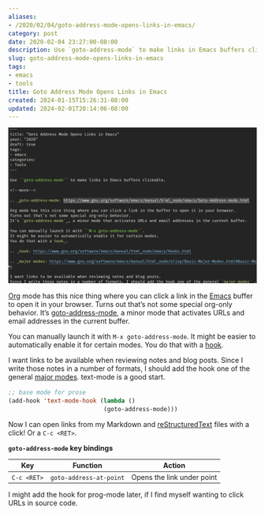 ```yaml
---
aliases:
- /2020/02/04/goto-address-mode-opens-links-in-emacs/
category: post
date: 2020-02-04 23:27:00-08:00
description: Use `goto-address-mode` to make links in Emacs buffers clickable
slug: goto-address-mode-opens-links-in-emacs
tags:
- emacs
- tools
title: Goto Address Mode Opens Links in Emacs
created: 2024-01-15T15:26:31-08:00
updated: 2024-02-01T20:14:06-08:00
---
```


![attachments/img/2020/cover-2020-02-04.png](../../../attachments/img/2020/cover-2020-02-04.png)

[Org](../../../card/Org.md) mode has this nice thing where you can click a link in the [Emacs](../../../card/Emacs.md) buffer to open it in your browser. Turns out that’s not some special org-only behavior. It’s [goto-address-mode](https://www.gnu.org/software/emacs/manual/html_node/emacs/Goto-Address-mode.html), a minor mode that activates URLs and email addresses in the current buffer.

You can manually launch it with `M-x goto-address-mode`. It might be easier to automatically enable it for certain modes. You do that with a [hook](https://www.gnu.org/software/emacs/manual/html_node/emacs/Hooks.html).

I want links to be available when reviewing notes and blog posts. Since I write those notes in a number of formats, I should add the hook one of the general [major modes](https://www.gnu.org/software/emacs/manual/html_node/elisp/Basic-Major-Modes.html#Basic-Major-Modes). text-mode is a good start.

````lisp
;; base mode for prose
(add-hook 'text-mode-hook (lambda ()
                           (goto-address-mode)))
````

Now I can open links from my Markdown and [reStructuredText](../../../card/reStructuredText.md) files with a click! Or a `C-c <RET>`.

**`goto-address-mode` key bindings**

|Key|Function|Action|
|---|--------|------|
|`C-c <RET>`|`goto-address-at-point`|Opens the link under point|

I might add the hook for prog-mode later, if I find myself wanting to click URLs in source code.
